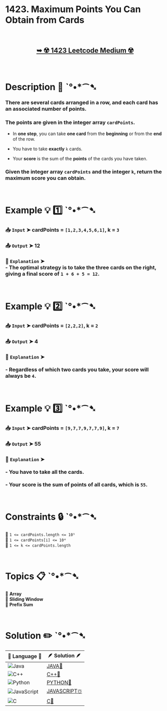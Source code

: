 # 1423. Maximum Points You Can Obtain from Cards

</br>

<h2 align="center"> 

<a href="https://leetcode.com/problems/maximum-points-you-can-obtain-from-cards/description/"><strong>➥ ☢️ 1423 Leetcode Medium ☢️ </strong></a>
</h2>

</br>

# Description 📜 ˋ°•*⁀➷

### There are several cards arranged in a row, and each card has an associated **number of points**.  
### The points are given in the **integer array** `cardPoints`.  

- In **one step**, you can take **one card** from the **beginning** or from the **end** of the row.

- You have to take **exactly** `k` cards.

- Your **score** is the sum of the **points** of the cards you have taken.

### Given the **integer array** `cardPoints` and the **integer** `k`, return the **maximum score** you can obtain.

</br>

# Example 💡 1️⃣ ˋ°•*⁀➷

  ### 📥 `Input`  ➤ cardPoints = `[1,2,3,4,5,6,1]`, k = `3`

  ### 📤 `Output`  ➤ 12

  ### 🔦 `Explanation`  ➤ </br>- The optimal strategy is to take the **three cards on the right**, giving a final score of `1 + 6 + 5 = 12`.

</br>

# Example 💡 2️⃣ ˋ°•*⁀➷

  ### 📥 `Input` ➤ cardPoints = `[2,2,2]`, k = `2`

  ### 📤 `Output`  ➤ 4

  ### 🔦 `Explanation` ➤ </br></br>- Regardless of which **two cards** you take, your score will always be `4`.

</br>

# Example 💡 3️⃣ ˋ°•*⁀➷

  ### 📥 `Input` ➤ cardPoints = `[9,7,7,9,7,7,9]`, k = `7`

  ### 📤 `Output`  ➤ 55

  ### 🔦 `Explanation` ➤ </br></br>- You have to take **all the cards**.  </br></br>- Your score is the **sum of points** of all cards, which is `55`.

</br>

# Constraints 🔒 ˋ°•*⁀➷

🔹 `1 <= cardPoints.length <= 10⁵` </br>
🔹 `1 <= cardPoints[i] <= 10⁴` </br>
🔹 `1 <= k <= cardPoints.length` </br>

</br>

# Topics 📋 ˋ°•*⁀➷

🔸 **Array**  </br>
🔸 **Sliding Window**  </br>
🔸 **Prefix Sum**  </br>

</br>

# Solution ✏️ ˋ°•*⁀➷

| 📒 Language 📒  | 🪶 Solution 🪶 |
| ------------- | ------------- |
|  ![Java](https://img.shields.io/badge/java-%23ED8B00.svg?style=for-the-badge&logo=openjdk&logoColor=white)  | [JAVA🍁](https://github.com/Prakhar-002/LEETCODE/blob/main/%F0%9F%8E%AD%20LEVEL%20wise%20que%20with%20solution%20%F0%9F%8E%AF/%E2%98%A2%EF%B8%8F%20Medium%20%E2%98%A2%EF%B8%8F/%E2%98%A2%EF%B8%8F%20Medium%201423.%20Maximum%20Points%20You%20Can%20Obtain%20from%20Cards%20%E2%98%83%EF%B8%8F%20%F0%9F%8D%81%20%F0%9F%8D%B0%20%F0%9F%8E%B2%20%F0%9F%92%96/%F0%9F%8D%81JAVA%20-%201423.%20Maximum%20Points%20You%20Can%20Obtain%20from%20Cards.java) |
|  ![C++](https://img.shields.io/badge/c++-%2300599C.svg?style=for-the-badge&logo=c%2B%2B&logoColor=white)  | [C++🎲](https://github.com/Prakhar-002/LEETCODE/blob/main/%F0%9F%8E%AD%20LEVEL%20wise%20que%20with%20solution%20%F0%9F%8E%AF/%E2%98%A2%EF%B8%8F%20Medium%20%E2%98%A2%EF%B8%8F/%E2%98%A2%EF%B8%8F%20Medium%201423.%20Maximum%20Points%20You%20Can%20Obtain%20from%20Cards%20%E2%98%83%EF%B8%8F%20%F0%9F%8D%81%20%F0%9F%8D%B0%20%F0%9F%8E%B2%20%F0%9F%92%96/%F0%9F%8E%B2CPP%20-%201423.%20Maximum%20Points%20You%20Can%20Obtain%20from%20Cards.cpp)  |
|  ![Python](https://img.shields.io/badge/python-3670A0?style=for-the-badge&logo=python&logoColor=ffdd54)    | [PYTHON🍰](https://github.com/Prakhar-002/LEETCODE/blob/main/%F0%9F%8E%AD%20LEVEL%20wise%20que%20with%20solution%20%F0%9F%8E%AF/%E2%98%A2%EF%B8%8F%20Medium%20%E2%98%A2%EF%B8%8F/%E2%98%A2%EF%B8%8F%20Medium%201423.%20Maximum%20Points%20You%20Can%20Obtain%20from%20Cards%20%E2%98%83%EF%B8%8F%20%F0%9F%8D%81%20%F0%9F%8D%B0%20%F0%9F%8E%B2%20%F0%9F%92%96/%F0%9F%8D%B0PYTHON%20-%201423.%20Maximum%20Points%20You%20Can%20Obtain%20from%20Cards.py) |
| ![JavaScript](https://img.shields.io/badge/javascript-%23323330.svg?style=for-the-badge&logo=javascript&logoColor=%23F7DF1E)   | [JAVASCRIPT☃️](https://github.com/Prakhar-002/LEETCODE/blob/main/%F0%9F%8E%AD%20LEVEL%20wise%20que%20with%20solution%20%F0%9F%8E%AF/%E2%98%A2%EF%B8%8F%20Medium%20%E2%98%A2%EF%B8%8F/%E2%98%A2%EF%B8%8F%20Medium%201423.%20Maximum%20Points%20You%20Can%20Obtain%20from%20Cards%20%E2%98%83%EF%B8%8F%20%F0%9F%8D%81%20%F0%9F%8D%B0%20%F0%9F%8E%B2%20%F0%9F%92%96/%E2%98%83%EF%B8%8FJAVASCRIPT%20-%201423.%20Maximum%20Points%20You%20Can%20Obtain%20from%20Cards.js) |
|   ![C](https://img.shields.io/badge/c-%2300599C.svg?style=for-the-badge&logo=c&logoColor=white)   | [C💖](https://github.com/Prakhar-002/LEETCODE/blob/main/%F0%9F%8E%AD%20LEVEL%20wise%20que%20with%20solution%20%F0%9F%8E%AF/%E2%98%A2%EF%B8%8F%20Medium%20%E2%98%A2%EF%B8%8F/%E2%98%A2%EF%B8%8F%20Medium%201423.%20Maximum%20Points%20You%20Can%20Obtain%20from%20Cards%20%E2%98%83%EF%B8%8F%20%F0%9F%8D%81%20%F0%9F%8D%B0%20%F0%9F%8E%B2%20%F0%9F%92%96/%F0%9F%92%96C%20-%201423.%20Maximum%20Points%20You%20Can%20Obtain%20from%20Cards.c)  |
